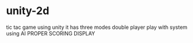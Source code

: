 # unity-2d
tic tac game using unity
 it has three modes
 double player
 play with system using AI
 PROPER SCORING DISPLAY
 
